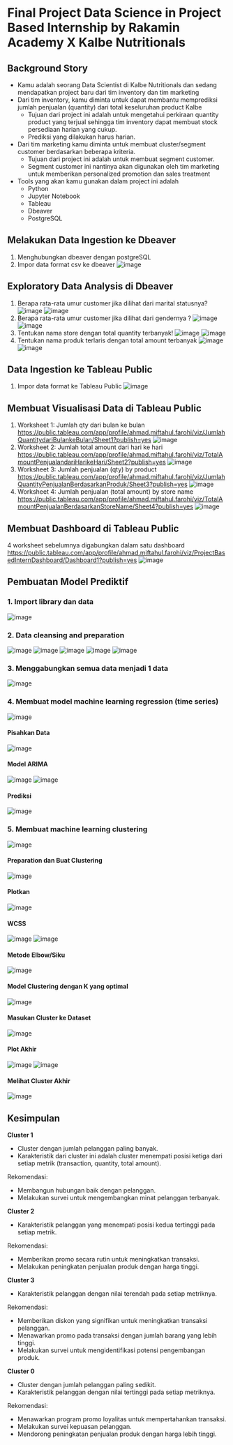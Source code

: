 # Final Project Data Science in Project Based Internship by Rakamin Academy X Kalbe Nutritionals
## Background Story
- Kamu adalah seorang Data Scientist di Kalbe Nutritionals dan sedang mendapatkan project baru dari tim inventory dan tim marketing
- Dari tim inventory, kamu diminta untuk dapat membantu memprediksi jumlah penjualan (quantity) dari total keseluruhan product Kalbe
  - Tujuan dari project ini adalah untuk mengetahui perkiraan quantity product yang terjual sehingga tim inventory dapat membuat stock persediaan harian yang cukup.
  - Prediksi yang dilakukan harus harian.
- Dari tim marketing kamu diminta untuk membuat cluster/segment customer berdasarkan beberapa kriteria.
  - Tujuan dari project ini adalah untuk membuat segment customer.
  - Segment customer ini nantinya akan digunakan oleh tim marketing untuk memberikan personalized promotion dan sales treatment
- Tools yang akan kamu gunakan dalam project ini adalah
  - Python
  - Jupyter Notebook
  - Tableau
  - Dbeaver
  - PostgreSQL
## Melakukan Data Ingestion ke Dbeaver
1. Menghubungkan dbeaver dengan postgreSQL
2. Impor data format csv ke dbeaver
![image](https://github.com/mieffarohi/pbi-kalbe/assets/103298951/8a56a395-f2ad-454c-96c6-ae2e102d8bd7)
## Exploratory Data Analysis di Dbeaver
1. Berapa rata-rata umur customer jika dilihat dari marital statusnya?
 ![image](https://github.com/mieffarohi/pbi-kalbe/assets/103298951/0789688c-bdc1-4cf3-bc1e-bd45f9bd6830)
 ![image](https://github.com/mieffarohi/pbi-kalbe/assets/103298951/df832ff3-0ed0-4a46-8267-508c7ed92c7f)
2. Berapa rata-rata umur customer jika dilihat dari gendernya ?
 ![image](https://github.com/mieffarohi/pbi-kalbe/assets/103298951/89042164-66fb-472b-b48b-0f113b6216bc)
 ![image](https://github.com/mieffarohi/pbi-kalbe/assets/103298951/e44e116a-0d93-474f-a194-6fc41f9ebec7)
3. Tentukan nama store dengan total quantity terbanyak!
 ![image](https://github.com/mieffarohi/pbi-kalbe/assets/103298951/e93a2f18-b0c9-4323-a976-93ce9407ca0a)
 ![image](https://github.com/mieffarohi/pbi-kalbe/assets/103298951/1e4c6f22-0911-4855-895c-7192d5b99eb9)
4. Tentukan nama produk terlaris dengan total amount terbanyak
 ![image](https://github.com/mieffarohi/pbi-kalbe/assets/103298951/fbf432a1-7a22-43ba-8762-db0900e03a57)
 ![image](https://github.com/mieffarohi/pbi-kalbe/assets/103298951/5ef928cb-7a4a-4b8f-bc59-ba93c407dd39)
## Data Ingestion ke Tableau Public
1. Impor data format ke Tableau Public
 ![image](https://github.com/mieffarohi/pbi-kalbe/assets/103298951/3a1f392c-257c-4529-b138-dd0b47700b16)
## Membuat Visualisasi Data di Tableau Public
1. Worksheet 1: Jumlah qty dari bulan ke bulan
   https://public.tableau.com/app/profile/ahmad.miftahul.farohi/viz/JumlahQuantitydariBulankeBulan/Sheet1?publish=yes 
 ![image](https://github.com/mieffarohi/pbi-kalbe/assets/103298951/1ef704dc-d02c-4c5e-b9a3-6d939b633562)
2. Worksheet 2: Jumlah total amount dari hari ke hari
   https://public.tableau.com/app/profile/ahmad.miftahul.farohi/viz/TotalAmountPenjualandariHarikeHari/Sheet2?publish=yes
 ![image](https://github.com/mieffarohi/pbi-kalbe/assets/103298951/a89808cd-26f3-46cd-a45f-ea3815f3346c)
3. Worksheet 3: Jumlah penjualan (qty) by product
   https://public.tableau.com/app/profile/ahmad.miftahul.farohi/viz/JumlahQuantityPenjualanBerdasarkanProduk/Sheet3?publish=yes
 ![image](https://github.com/mieffarohi/pbi-kalbe/assets/103298951/2fd5d2ed-6141-4860-92d9-8884ce0533e0)
4. Worksheet 4: Jumlah penjualan (total amount) by store name
   https://public.tableau.com/app/profile/ahmad.miftahul.farohi/viz/TotalAmountPenjualanBerdasarkanStoreName/Sheet4?publish=yes
 ![image](https://github.com/mieffarohi/pbi-kalbe/assets/103298951/4823778a-63e9-47ca-b082-c3edf0b8d141)
## Membuat Dashboard di Tableau Public
4 worksheet sebelumnya digabungkan dalam satu dashboard
  https://public.tableau.com/app/profile/ahmad.miftahul.farohi/viz/ProjectBasedInternDashboard/Dashboard1?publish=yes
 ![image](https://github.com/mieffarohi/pbi-kalbe/assets/103298951/820c9c5d-ba1f-4b0a-a347-e2a9a92bef51)
## Pembuatan Model Prediktif
### 1. Import library dan data
 ![image](https://github.com/mieffarohi/pbi-kalbe/assets/103298951/8e9cd93d-76d4-45ec-939e-43d846723f2d)
### 2. Data cleansing and preparation
   
 ![image](https://github.com/mieffarohi/pbi-kalbe/assets/103298951/f4db66bd-d95d-422e-914d-14332be3cfe4)
 ![image](https://github.com/mieffarohi/pbi-kalbe/assets/103298951/193f2e45-25f5-4f9a-9b27-8629f3dcf540)
 ![image](https://github.com/mieffarohi/pbi-kalbe/assets/103298951/1e44fba9-b6cb-4567-ab87-2c9d66cc00b9)
 ![image](https://github.com/mieffarohi/pbi-kalbe/assets/103298951/5e9f7d4a-4354-47a7-bd31-25db4de56a33)
 ![image](https://github.com/mieffarohi/pbi-kalbe/assets/103298951/b419ab1e-7682-40f5-b787-b1a06805b998)
### 3. Menggabungkan semua data menjadi 1 data
 ![image](https://github.com/mieffarohi/pbi-kalbe/assets/103298951/505fea66-d87e-4368-8bd4-b470bd8e9e50)
### 4. Membuat model machine learning regression (time series)
 ![image](https://github.com/mieffarohi/pbi-kalbe/assets/103298951/3a3fc296-d570-491c-b63c-20a57a7c3321)
#### Pisahkan Data
 ![image](https://github.com/mieffarohi/pbi-kalbe/assets/103298951/0ad042c1-8d59-4cdd-9016-503607915fe8)
#### Model ARIMA
 ![image](https://github.com/mieffarohi/pbi-kalbe/assets/103298951/8b587629-786b-4cf1-adf4-c3cda46b9612)
 ![image](https://github.com/mieffarohi/pbi-kalbe/assets/103298951/2ec21951-c2e8-4b77-8de8-6ca1383d9116)
#### Prediksi
 ![image](https://github.com/mieffarohi/pbi-kalbe/assets/103298951/ecca7842-3ba0-48e1-905b-00098a65627a)
### 5. Membuat machine learning clustering
 ![image](https://github.com/mieffarohi/pbi-kalbe/assets/103298951/b0ec1f54-67c4-4058-986f-0e8e00d87e91)
#### Preparation dan Buat Clustering
 ![image](https://github.com/mieffarohi/pbi-kalbe/assets/103298951/2a99ed31-a86c-4382-88ba-6a889f050b63)
#### Plotkan
 ![image](https://github.com/mieffarohi/pbi-kalbe/assets/103298951/8a0f8df1-ba47-4171-9241-aa73b097dec2)
#### WCSS
 ![image](https://github.com/mieffarohi/pbi-kalbe/assets/103298951/cba0db10-783c-40b8-ad7d-466ba4151a53)
 ![image](https://github.com/mieffarohi/pbi-kalbe/assets/103298951/95e3c851-4628-4131-803a-66f9506fafa0)
#### Metode Elbow/Siku
 ![image](https://github.com/mieffarohi/pbi-kalbe/assets/103298951/f573432d-53c7-4124-9673-652eaa0c725a)
#### Model Clustering dengan K yang optimal
 ![image](https://github.com/mieffarohi/pbi-kalbe/assets/103298951/6f298cdd-f507-43c6-91d3-491ff44d453a)
#### Masukan Cluster ke Dataset
 ![image](https://github.com/mieffarohi/pbi-kalbe/assets/103298951/e9faec61-2fbb-4846-af55-e9af081073c9)
#### Plot Akhir
 ![image](https://github.com/mieffarohi/pbi-kalbe/assets/103298951/c960078f-28ca-491c-b709-effd3df160a5)
 ![image](https://github.com/mieffarohi/pbi-kalbe/assets/103298951/dd5f40e0-9191-492f-a084-1542cf5aa70f)
#### Melihat Cluster Akhir
 ![image](https://github.com/mieffarohi/pbi-kalbe/assets/103298951/58d00427-db84-4967-9cf4-610220a66b59)
## Kesimpulan
**Cluster 1**
- Cluster dengan jumlah pelanggan paling banyak.
- Karakteristik dari cluster ini adalah cluster menempati posisi ketiga dari setiap metrik (transaction, quantity, total amount).

Rekomendasi:
- Membangun hubungan baik dengan pelanggan.
- Melakukan survei untuk mengembangkan minat pelanggan terbanyak.

**Cluster 2**
- Karakteristik pelanggan yang menempati posisi kedua tertinggi pada setiap metrik.

Rekomendasi:
- Memberikan promo secara rutin untuk meningkatkan transaksi.
- Melakukan peningkatan penjualan produk dengan harga tinggi.

**Cluster 3**
- Karakteristik pelanggan dengan nilai terendah pada setiap metriknya.

Rekomendasi:
- Memberikan diskon yang signifikan untuk meningkatkan transaksi pelanggan.
- Menawarkan promo pada transaksi dengan jumlah barang yang lebih tinggi.
- Melakukan survei untuk mengidentifikasi potensi pengembangan produk.

**Cluster 0**
- Cluster dengan jumlah pelanggan paling sedikit.
- Karakteristik pelanggan dengan nilai tertinggi pada setiap metriknya.

Rekomendasi:
- Menawarkan program promo loyalitas untuk mempertahankan transaksi.
- Melakukan survei kepuasan pelanggan.
- Mendorong peningkatan penjualan produk dengan harga lebih tinggi.
